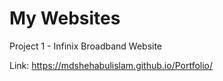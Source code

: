 # My Websites

Project 1 - Infinix Broadband Website

Link: https://mdshehabulislam.github.io/Portfolio/
